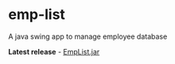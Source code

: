 # emp-list
A java swing app to manage employee database

**Latest release** - [EmpList.jar](https://github.com/sakshamgupta05/emp-list/releases/latest)